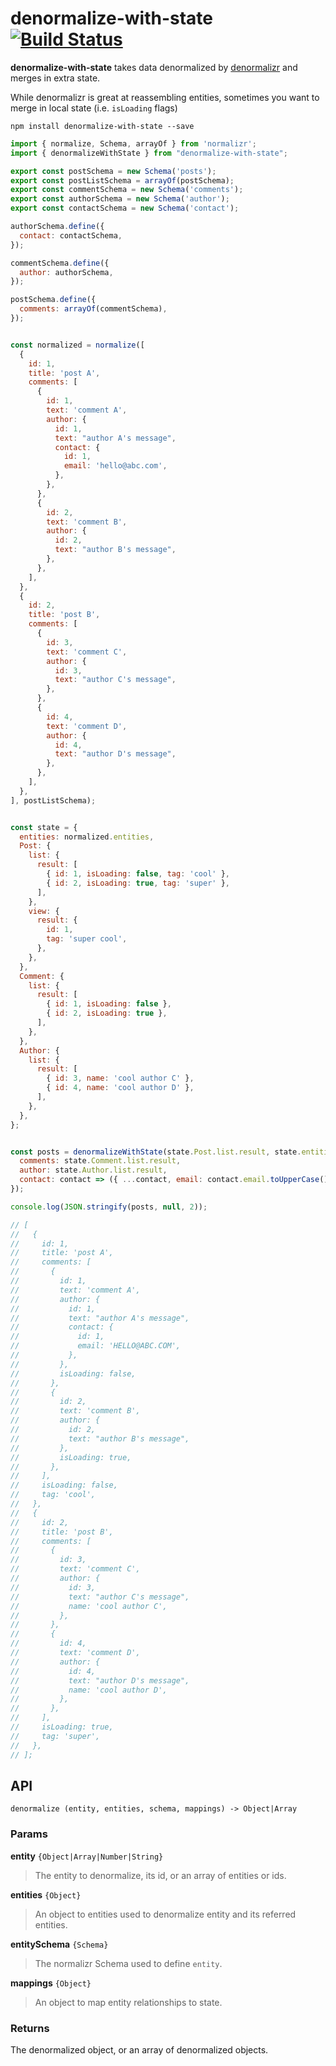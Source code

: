 # denormalize-with-state [![Build Status](https://travis-ci.org/ashleyw/denormalize-with-state.svg?branch=master)](https://travis-ci.org/ashleyw/denormalize-with-state)

**denormalize-with-state** takes data denormalized by [denormalizr](https://github.com/gpbl/denormalizr) and merges in extra state.

While denormalizr is great at reassembling entities, sometimes you want to merge in local state (i.e. `isLoading` flags)

```
npm install denormalize-with-state --save
```

```js
import { normalize, Schema, arrayOf } from 'normalizr';
import { denormalizeWithState } from "denormalize-with-state";

export const postSchema = new Schema('posts');
export const postListSchema = arrayOf(postSchema);
export const commentSchema = new Schema('comments');
export const authorSchema = new Schema('author');
export const contactSchema = new Schema('contact');

authorSchema.define({
  contact: contactSchema,
});

commentSchema.define({
  author: authorSchema,
});

postSchema.define({
  comments: arrayOf(commentSchema),
});


const normalized = normalize([
  {
    id: 1,
    title: 'post A',
    comments: [
      {
        id: 1,
        text: 'comment A',
        author: {
          id: 1,
          text: "author A's message",
          contact: {
            id: 1,
            email: 'hello@abc.com',
          },
        },
      },
      {
        id: 2,
        text: 'comment B',
        author: {
          id: 2,
          text: "author B's message",
        },
      },
    ],
  },
  {
    id: 2,
    title: 'post B',
    comments: [
      {
        id: 3,
        text: 'comment C',
        author: {
          id: 3,
          text: "author C's message",
        },
      },
      {
        id: 4,
        text: 'comment D',
        author: {
          id: 4,
          text: "author D's message",
        },
      },
    ],
  },
], postListSchema);


const state = {
  entities: normalized.entities,
  Post: {
    list: {
      result: [
        { id: 1, isLoading: false, tag: 'cool' },
        { id: 2, isLoading: true, tag: 'super' },
      ],
    },
    view: {
      result: {
        id: 1,
        tag: 'super cool',
      },
    },
  },
  Comment: {
    list: {
      result: [
        { id: 1, isLoading: false },
        { id: 2, isLoading: true },
      ],
    },
  },
  Author: {
    list: {
      result: [
        { id: 3, name: 'cool author C' },
        { id: 4, name: 'cool author D' },
      ],
    },
  },
};


const posts = denormalizeWithState(state.Post.list.result, state.entities, postListSchema, {
  comments: state.Comment.list.result,
  author: state.Author.list.result,
  contact: contact => ({ ...contact, email: contact.email.toUpperCase() }),
});

console.log(JSON.stringify(posts, null, 2));

// [
//   {
//     id: 1,
//     title: 'post A',
//     comments: [
//       {
//         id: 1,
//         text: 'comment A',
//         author: {
//           id: 1,
//           text: "author A's message",
//           contact: {
//             id: 1,
//             email: 'HELLO@ABC.COM',
//           },
//         },
//         isLoading: false,
//       },
//       {
//         id: 2,
//         text: 'comment B',
//         author: {
//           id: 2,
//           text: "author B's message",
//         },
//         isLoading: true,
//       },
//     ],
//     isLoading: false,
//     tag: 'cool',
//   },
//   {
//     id: 2,
//     title: 'post B',
//     comments: [
//       {
//         id: 3,
//         text: 'comment C',
//         author: {
//           id: 3,
//           text: "author C's message",
//           name: 'cool author C',
//         },
//       },
//       {
//         id: 4,
//         text: 'comment D',
//         author: {
//           id: 4,
//           text: "author D's message",
//           name: 'cool author D',
//         },
//       },
//     ],
//     isLoading: true,
//     tag: 'super',
//   },
// ];
```

## API

```
denormalize (entity, entities, schema, mappings) -> Object|Array
```

### Params

**entity** `{Object|Array|Number|String}`

> The entity to denormalize, its id, or an array of entities or ids.

**entities** `{Object}`

> An object to entities used to denormalize entity and its referred entities.

**entitySchema** `{Schema}`

> The normalizr Schema used to define `entity`.

**mappings** `{Object}`

> An object to map entity relationships to state.

### Returns

The denormalized object, or an array of denormalized objects.
